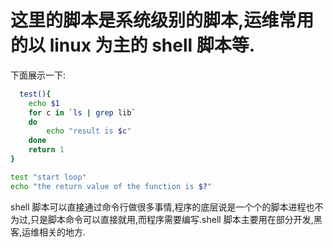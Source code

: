 # 这里的脚本是系统级别的脚本,运维常用的以 linux 为主的 shell 脚本等.
下面展示一下:

```sh
  test(){
    echo $1
    for c in `ls | grep lib`
    do
        echo "result is $c"
    done
    return 1
}

test "start loop"
echo "the return value of the function is $?"
```
shell 脚本可以直接通过命令行做很多事情,程序的底层说是一个个的脚本进程也不为过,只是脚本命令可以直接就用,而程序需要编写.shell 脚本主要用在部分开发,黑客,运维相关的地方.
